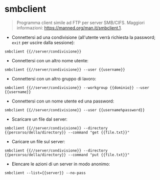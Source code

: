 # smbclient

> Programma client simile ad FTP per server SMB/CIFS.
> Maggiori informazioni: <https://manned.org/man.it/smbclient.1>.

- Connettersi ad una condivisione (all'utente verrà richiesta la password; `exit` per uscire dalla sessione):

`smbclient {{//server/condivisione}}`

- Connettersi con un altro nome utente:

`smbclient {{//server/condivisione}} --user {{username}}`

- Connettersi con un altro gruppo di lavoro:

`smbclient {{//server/condivisione}} --workgroup {{dominio}} --user {{username}}`

- Connettersi con un nome utente ed una password:

`smbclient {{//server/condivisione}} --user {{username%password}}`

- Scaricare un file dal server:

`smbclient {{//server/condivisione}} --directory {{percorso/della/directory}} --command "get {{file.txt}}"`

- Caricare un file sul server:

`smbclient {{//server/condivisione}} --directory {{percorso/della/directory}} --command "put {{file.txt}}"`

- Elencare le azioni di un server in modo anonimo:

`smbclient --list={{server}} --no-pass`
